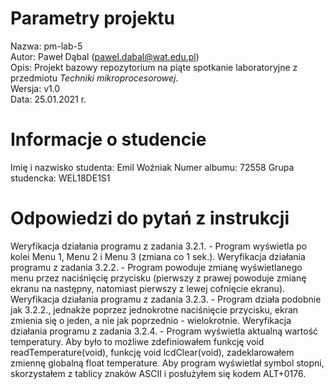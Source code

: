 # Parametry projektu

Nazwa: pm-lab-5  
Autor: Paweł Dąbal (pawel.dabal@wat.edu.pl)  
Opis: Projekt bazowy repozytorium na piąte spotkanie laboratoryjne z przedmiotu _Techniki mikroprocesorowej_.  
Wersja: v1.0  
Data: 25.01.2021 r.

# Informacje o studencie

Imię i nazwisko studenta: Emil Woźniak
Numer albumu: 72558
Grupa studencka: WEL18DE1S1

# Odpowiedzi do pytań z instrukcji
Weryfikacja działania programu z zadania 3.2.1. - Program wyświetla po kolei Menu 1, Menu 2 i Menu 3 (zmiana co 1 sek.).
Weryfikacja działania programu z zadania 3.2.2. - Program powoduje zmianę wyświetlanego menu przez naciśnięcię przycisku (pierwszy z prawej powoduje zmianę ekranu na następny, natomiast pierwszy z lewej cofnięcie ekranu).
Weryfikacja działania programu z zadania 3.2.3. - Program działa podobnie jak 3.2.2., jednakże poprzez jednokrotne naciśnięcie przycisku, ekran zmienia się o jeden, a nie jak poprzednio - wielokrotnie.
Weryfikacja działania programu z zadania 3.2.4. - Program wyświetla aktualną wartość temperatury. Aby było to możliwe zdefiniowałem funkcję void readTemperature(void), funkcję void lcdClear(void), zadeklarowałem zmiennę globalną float temperature. Aby program wyświetlał symbol stopni, skorzystałem z tablicy znaków ASCII i posłużyłem się kodem ALT+0176.